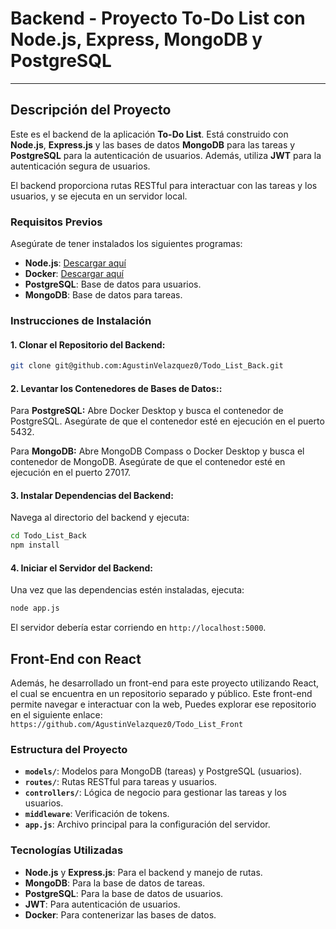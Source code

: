 # Backend - Proyecto **To-Do List** con Node.js, Express, MongoDB y PostgreSQL

---

## Descripción del Proyecto

Este es el backend de la aplicación **To-Do List**. Está construido con **Node.js**, **Express.js** y las bases de datos **MongoDB** para las tareas y **PostgreSQL** para la autenticación de usuarios. Además, utiliza **JWT** para la autenticación segura de usuarios.

El backend proporciona rutas RESTful para interactuar con las tareas y los usuarios, y se ejecuta en un servidor local.

### Requisitos Previos

Asegúrate de tener instalados los siguientes programas:

- **Node.js**: [Descargar aquí](https://nodejs.org/)
- **Docker**: [Descargar aquí](https://www.docker.com/products/docker-desktop)
- **PostgreSQL**: Base de datos para usuarios.
- **MongoDB**: Base de datos para tareas.

### Instrucciones de Instalación

#### 1. **Clonar el Repositorio del Backend:**

```bash
git clone git@github.com:AgustinVelazquez0/Todo_List_Back.git
```

#### 2. **Levantar los Contenedores de Bases de Datos:**:

Para **PostgreSQL:** Abre Docker Desktop y busca el contenedor de PostgreSQL. Asegúrate de que el contenedor esté en ejecución en el puerto 5432.

Para **MongoDB:** Abre MongoDB Compass o Docker Desktop y busca el contenedor de MongoDB. Asegúrate de que el contenedor esté en ejecución en el puerto 27017.

#### 3. **Instalar Dependencias del Backend:**

Navega al directorio del backend y ejecuta:

```bash
cd Todo_List_Back
npm install
```

#### 4. **Iniciar el Servidor del Backend:**

Una vez que las dependencias estén instaladas, ejecuta:

```bash
node app.js
```

El servidor debería estar corriendo en `http://localhost:5000`.

## Front-End con React

Además, he desarrollado un front-end para este proyecto utilizando React, el cual se encuentra en un repositorio separado y público. Este front-end permite navegar e interactuar con la web, Puedes explorar ese repositorio en el siguiente enlace: `https://github.com/AgustinVelazquez0/Todo_List_Front`

### Estructura del Proyecto

- **`models/`**: Modelos para MongoDB (tareas) y PostgreSQL (usuarios).
- **`routes/`**: Rutas RESTful para tareas y usuarios.
- **`controllers/`**: Lógica de negocio para gestionar las tareas y los usuarios.
- **`middleware`**: Verificación de tokens.
- **`app.js`**: Archivo principal para la configuración del servidor.

### Tecnologías Utilizadas

- **Node.js** y **Express.js**: Para el backend y manejo de rutas.
- **MongoDB**: Para la base de datos de tareas.
- **PostgreSQL**: Para la base de datos de usuarios.
- **JWT**: Para autenticación de usuarios.
- **Docker**: Para contenerizar las bases de datos.
